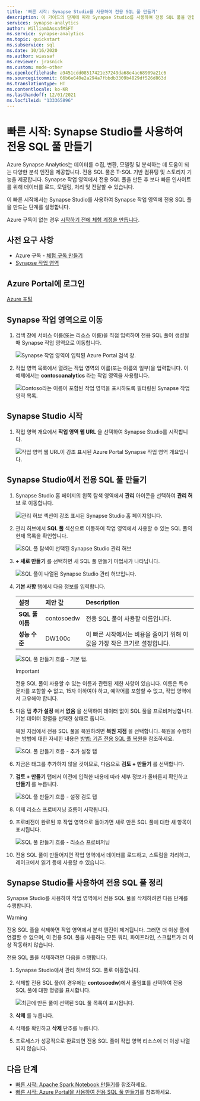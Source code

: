 ```yaml
---
title: '빠른 시작: Synapse Studio를 사용하여 전용 SQL 풀 만들기'
description: 이 가이드의 단계에 따라 Synapse Studio를 사용하여 전용 SQL 풀을 만듭니다.
services: synapse-analytics
author: WilliamDAssafMSFT
ms.service: synapse-analytics
ms.topic: quickstart
ms.subservice: sql
ms.date: 10/16/2020
ms.author: wiassaf
ms.reviewer: jrasnick
ms.custom: mode-other
ms.openlocfilehash: a9451cdd08517421e37249da68e4ac68909a21c6
ms.sourcegitcommit: 66b6e640e2a294a7fbbdb3309b4829df526d863d
ms.translationtype: HT
ms.contentlocale: ko-KR
ms.lasthandoff: 12/01/2021
ms.locfileid: "133365896"
---
```

# <a name="quickstart-create-a-dedicated-sql-pool-using-synapse-studio"></a>빠른 시작: Synapse Studio를 사용하여 전용 SQL 풀 만들기

Azure Synapse Analytics는 데이터를 수집, 변환, 모델링 및 분석하는 데 도움이 되는 다양한 분석 엔진을 제공합니다. 전용 SQL 풀은 T-SQL 기반 컴퓨팅 및 스토리지 기능을 제공합니다. Synapse 작업 영역에서 전용 SQL 풀을 만든 후 보다 빠른 인사이트를 위해 데이터를 로드, 모델링, 처리 및 전달할 수 있습니다.

이 빠른 시작에서는 Synapse Studio를 사용하여 Synapse 작업 영역에 전용 SQL 풀을 만드는 단계를 설명합니다.

Azure 구독이 없는 경우 [시작하기 전에 체험 계정을 만듭니다](https://azure.microsoft.com/free/).


## <a name="prerequisites"></a>사전 요구 사항

- Azure 구독 - [체험 구독 만들기](https://azure.microsoft.com/free/)
- [Synapse 작업 영역](quickstart-create-workspace.md)

## <a name="sign-in-to-the-azure-portal"></a>Azure Portal에 로그인

[Azure 포털](https://portal.azure.com/)

## <a name="navigate-to-the-synapse-workspace"></a>Synapse 작업 영역으로 이동

1. 검색 창에 서비스 이름(또는 리소스 이름)을 직접 입력하여 전용 SQL 풀이 생성될 때 Synapse 작업 영역으로 이동합니다.

    ![Synapse 작업 영역이 입력된 Azure Portal 검색 창.](media/quickstart-create-sql-pool/create-sql-pool-00a.png)
1. 작업 영역 목록에서 열려는 작업 영역의 이름(또는 이름의 일부)을 입력합니다. 이 예제에서는 **contosoanalytics** 라는 작업 영역을 사용합니다.

    ![Contoso라는 이름이 포함된 작업 영역을 표시하도록 필터링된 Synapse 작업 영역 목록.](media/quickstart-create-sql-pool/create-sql-pool-00b.png)

## <a name="launch-synapse-studio"></a>Synapse Studio 시작

1. 작업 영역 개요에서 **작업 영역 웹 URL** 을 선택하여 Synapse Studio를 시작합니다.

    ![작업 영역 웹 URL이 강조 표시된 Azure Portal Synapse 작업 영역 개요입니다.](media/quickstart-create-apache-spark-pool/create-spark-pool-studio-20.png)

## <a name="create-a-dedicated-sql-pool-in-synapse-studio"></a>Synapse Studio에서 전용 SQL 풀 만들기

1. Synapse Studio 홈 페이지의 왼쪽 탐색 영역에서 **관리** 아이콘을 선택하여 **관리 허브** 로 이동합니다.

    ![관리 허브 섹션이 강조 표시된 Synapse Studio 홈 페이지입니다.](media/quickstart-create-apache-spark-pool/create-spark-pool-studio-21.png)

1. 관리 허브에서 **SQL 풀** 섹션으로 이동하여 작업 영역에서 사용할 수 있는 SQL 풀의 현재 목록을 확인합니다.

    ![SQL 풀 탐색이 선택된 Synapse Studio 관리 허브](media/quickstart-create-sql-pool/create-sql-pool-studio-22.png)

1. **+ 새로 만들기** 를 선택하면 새 SQL 풀 만들기 마법사가 나타납니다. 

    ![SQL 풀이 나열된 Synapse Studio 관리 허브입니다.](media/quickstart-create-sql-pool/create-sql-pool-studio-23.png)

1. **기본 사항** 탭에서 다음 정보를 입력합니다.

    | 설정 | 제안 값 | Description |
    | :------ | :-------------- | :---------- |
    | **SQL 풀 이름** | contosoedw | 전용 SQL 풀이 사용할 이름입니다. |
    | **성능 수준** | DW100c | 이 빠른 시작에서는 비용을 줄이기 위해 이 값을 가장 작은 크기로 설정합니다. |

    ![SQL 풀 만들기 흐름 - 기본 탭.](media/quickstart-create-sql-pool/create-sql-pool-studio-24.png)
    > [!IMPORTANT]
    > 전용 SQL 풀이 사용할 수 있는 이름과 관련된 제한 사항이 있습니다. 이름은 특수 문자를 포함할 수 없고, 15자 이하여야 하고, 예약어를 포함할 수 없고, 작업 영역에서 고유해야 합니다.

4. 다음 탭 **추가 설정** 에서 **없음** 을 선택하여 데이터 없이 SQL 풀을 프로비저닝합니다. 기본 데이터 정렬을 선택한 상태로 둡니다.

    복원 지점에서 전용 SQL 풀을 복원하려면 **복원 지점** 을 선택합니다. 복원을 수행하는 방법에 대한 자세한 내용은 [방법: 기존 전용 SQL 풀 복원](backuprestore/restore-sql-pool.md)을 참조하세요.

    ![SQL 풀 만들기 흐름 - 추가 설정 탭](media/quickstart-create-sql-pool/create-sql-pool-studio-25.png)

1. 지금은 태그를 추가하지 않을 것이므로, 다음으로 **검토 + 만들기** 를 선택합니다.

1. **검토 + 만들기** 탭에서 이전에 입력한 내용에 따라 세부 정보가 올바른지 확인하고 **만들기** 를 누릅니다. 

    ![SQL 풀 만들기 흐름 - 설정 검토 탭](media/quickstart-create-sql-pool/create-sql-pool-studio-26.png)

1. 이제 리소스 프로비저닝 흐름이 시작됩니다.

1. 프로비전이 완료된 후 작업 영역으로 돌아가면 새로 만든 SQL 풀에 대한 새 항목이 표시됩니다.

    ![SQL 풀 만들기 흐름 - 리소스 프로비저닝](media/quickstart-create-sql-pool/create-sql-pool-studio-27.png)

1. 전용 SQL 풀이 만들어지면 작업 영역에서 데이터를 로드하고, 스트림을 처리하고, 레이크에서 읽기 등에 사용할 수 있습니다.

## <a name="clean-up-dedicated-sql-pool-using-synapse-studio"></a>Synapse Studio를 사용하여 전용 SQL 풀 정리    

Synapse Studio를 사용하여 작업 영역에서 전용 SQL 풀을 삭제하려면 다음 단계를 수행합니다.
> [!WARNING]
> 전용 SQL 풀을 삭제하면 작업 영역에서 분석 엔진이 제거됩니다. 그러면 더 이상 풀에 연결할 수 없으며, 이 전용 SQL 풀을 사용하는 모든 쿼리, 파이프라인, 스크립트가 더 이상 작동하지 않습니다.

전용 SQL 풀을 삭제하려면 다음을 수행합니다.

1. Synapse Studio에서 관리 허브의 SQL 풀로 이동합니다.
1. 삭제할 전용 SQL 풀(이 경우에는 **contosoedw**)에서 줄임표를 선택하여 전용 SQL 풀에 대한 명령을 표시합니다.

    ![최근에 만든 풀이 선택된 SQL 풀 목록이 표시됩니다.](media/quickstart-create-sql-pool/create-sql-pool-studio-28.png)
1. **삭제** 를 누릅니다.
1. 삭제를 확인하고 **삭제** 단추를 누릅니다.
1. 프로세스가 성공적으로 완료되면 전용 SQL 풀이 작업 영역 리소스에 더 이상 나열되지 않습니다.

## <a name="next-steps"></a>다음 단계
 
- [빠른 시작: Apache Spark Notebook 만들기](quickstart-apache-spark-notebook.md)를 참조하세요.
- [빠른 시작: Azure Portal을 사용하여 전용 SQL 풀 만들기](quickstart-create-sql-pool-portal.md)를 참조하세요.
